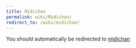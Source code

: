 ```yaml
---
title: Midichan
permalink: wiki/Midichan/
redirect_to: /wiki/midichan/
---
```


You should automatically be redirected to [midichan](/wiki/midichan/)
